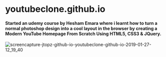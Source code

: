 # youtubeclone.github.io
#### Started an udemy course by Hesham Emara where i learnt how to turn a normal photoshop design into a cool layout in the browser by creating a Modern YouTube Homepage From Scratch Using HTML5, CSS3 & JQuery. 

![screencapture-jtopz-github-io-youtubeclone-github-io-2019-01-27-12_19_40](https://user-images.githubusercontent.com/8379016/51804415-9aa73480-222e-11e9-9b85-ecf28f0846c6.png)
